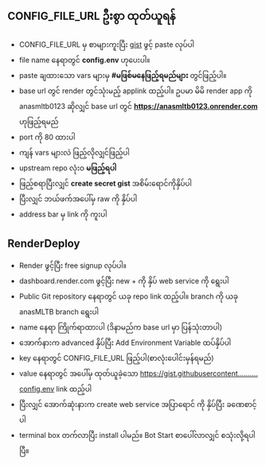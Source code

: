 ## CONFIG_FILE_URL ဦးစွာ ထုတ်ယူရန်

- CONFIG_FILE_URL မှ စာများကူးပြီး [gist](https://gist.github.com/) ဖွင့် paste လုပ်ပါ
- file name နေရာတွင် **config.env** ဟုပေးပါ။
- paste ချထားသော vars များမှ **#မဖြစ်မနေဖြည့်ရမည်များ** တွင်ဖြည့်ပါ။ 
- base url တွင် render တွင်သုံးမည့် applink ထည့်ပါ။ ဥပမာ မိမိ render app ကို anasmltb0123 ဆိုလျှင် base url တွင် **https://anasmltb0123.onrender.com** ဟုဖြည့်ရမည်
- port ကို 80 ထားပါ
- ကျန် vars များလဲ ဖြည့်လိုလျှင်ဖြည့်ပါ
- upstream repo လုံးဝ **မဖြည့်ရပါ**
- ဖြည့်စရာပြီးလျှင် **create secret gist** အစိမ်းရောင်ကိုနှိပ်ပါ
- ပြီးလျှင် ဘယ်ဖက်အပေါ်မှ raw ကို နှိပ်ပါ
- address bar မှ link ကို ကူးပါ

## RenderDeploy

- Render ဖွင့်ပြီး free signup လုပ်ပါ။
- dashboard.render.com ဖွင့်ပြီး new + ကို နှိပ် web service ကို ရွေးပါ
- Public Git repository နေရာတွင် ယခု repo link ထည့်ပါ။ branch ကို ယခု anasMLTB branch ရွေးပါ
- name နေရာ ကြိုက်ရာထားပါ (ဒိနာမည်က base url မှာ ပြန်သုံးတာပါ)
- အောက်နားက advanced နှိပ်ပြီး Add Environment Variable ထပ်နှိပ်ပါ
- key နေရာတွင် CONFIG_FILE_URL ဖြည့်ပါ(စာလုံးပေါင်းမှန်ရမည်)
- value နေရာတွင် အပေါ်မှ ထုတ်ယူခဲ့သော https://gist.githubusercontent.………config.env link ထည့်ပါ
- ပြီးလျှင် အောက်ဆုံးနားက create web service အပြာရောင် ကို နှိပ်ပြီး ခဏေစာင့်ပါ
- terminal box တက်လာပြီး install ပါမည်။ Bot Start စာပေါ်လာလျှင် စသုံးလို့ရပါပြီ။
